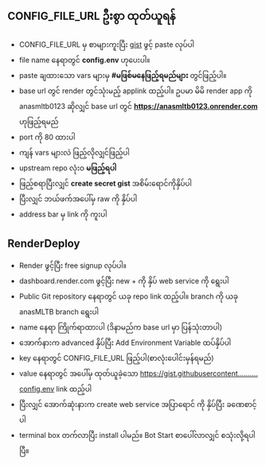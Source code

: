 ## CONFIG_FILE_URL ဦးစွာ ထုတ်ယူရန်

- CONFIG_FILE_URL မှ စာများကူးပြီး [gist](https://gist.github.com/) ဖွင့် paste လုပ်ပါ
- file name နေရာတွင် **config.env** ဟုပေးပါ။
- paste ချထားသော vars များမှ **#မဖြစ်မနေဖြည့်ရမည်များ** တွင်ဖြည့်ပါ။ 
- base url တွင် render တွင်သုံးမည့် applink ထည့်ပါ။ ဥပမာ မိမိ render app ကို anasmltb0123 ဆိုလျှင် base url တွင် **https://anasmltb0123.onrender.com** ဟုဖြည့်ရမည်
- port ကို 80 ထားပါ
- ကျန် vars များလဲ ဖြည့်လိုလျှင်ဖြည့်ပါ
- upstream repo လုံးဝ **မဖြည့်ရပါ**
- ဖြည့်စရာပြီးလျှင် **create secret gist** အစိမ်းရောင်ကိုနှိပ်ပါ
- ပြီးလျှင် ဘယ်ဖက်အပေါ်မှ raw ကို နှိပ်ပါ
- address bar မှ link ကို ကူးပါ

## RenderDeploy

- Render ဖွင့်ပြီး free signup လုပ်ပါ။
- dashboard.render.com ဖွင့်ပြီး new + ကို နှိပ် web service ကို ရွေးပါ
- Public Git repository နေရာတွင် ယခု repo link ထည့်ပါ။ branch ကို ယခု anasMLTB branch ရွေးပါ
- name နေရာ ကြိုက်ရာထားပါ (ဒိနာမည်က base url မှာ ပြန်သုံးတာပါ)
- အောက်နားက advanced နှိပ်ပြီး Add Environment Variable ထပ်နှိပ်ပါ
- key နေရာတွင် CONFIG_FILE_URL ဖြည့်ပါ(စာလုံးပေါင်းမှန်ရမည်)
- value နေရာတွင် အပေါ်မှ ထုတ်ယူခဲ့သော https://gist.githubusercontent.………config.env link ထည့်ပါ
- ပြီးလျှင် အောက်ဆုံးနားက create web service အပြာရောင် ကို နှိပ်ပြီး ခဏေစာင့်ပါ
- terminal box တက်လာပြီး install ပါမည်။ Bot Start စာပေါ်လာလျှင် စသုံးလို့ရပါပြီ။
